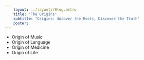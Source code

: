 ```yaml
--- 
    layout: ../layouts/Blog.astro
    title: "The Origins"
    subtitle: "Origins: Uncover the Roots, Discover the Truth"
    poster: 
---
```



- Origin of Music
- Origin of Language
- Origin of Medicine 
- Origin of Life     